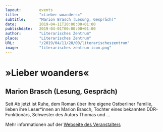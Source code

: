 ```yaml
---
layout:        events
title:         "»Lieber woanders«"
subtitle:      "Marion Brasch (Lesung, Gespräch)"
date:          2019-04-11T20:00:00+01:00
publishdate:   2019-04-01T00:00:00+01:00
author:        "Literarisches Zentrum"
place:         "Literarisches Zentrum"
URL:           "/2019/04/11/20/00/literarischeszentrum"
image:         "literarisches-zentrum-icon.png"
---
```


»Lieber woanders«
===========

Marion Brasch (Lesung, Gespräch)
-----------


Seit Ab jetzt ist Ruhe, dem Roman über ihre eigene Ostberliner Familie, lieben ihre Leser*innen an Marion Brasch, Tochter eines bekannten DDR-Funktionärs, Schwester des Autors Thomas und ...


Mehr informationen auf der [Webseite des Veranstalters](http://www.literarisches-zentrum-goettingen.de//programm/2019/hauptprogramm/marion-brasch/)
